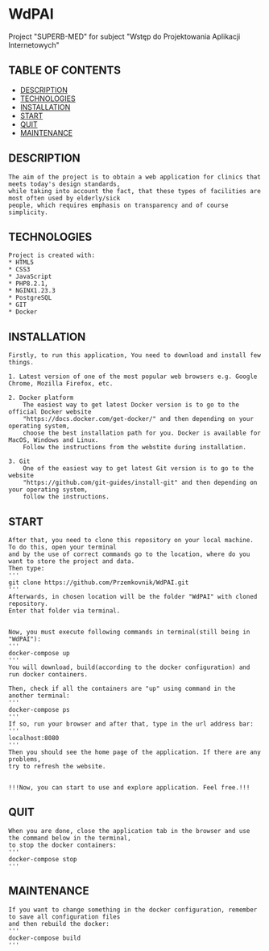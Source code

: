 # WdPAI
Project "SUPERB-MED" for subject "Wstęp do Projektowania Aplikacji Internetowych"


## TABLE OF CONTENTS

* [DESCRIPTION](#description)
* [TECHNOLOGIES](#technologies)
* [INSTALLATION](#installation)
* [START](#start)
* [QUIT](#quit)
* [MAINTENANCE](#maintenance)



## DESCRIPTION

    The aim of the project is to obtain a web application for clinics that meets today's design standards, 
    while taking into account the fact, that these types of facilities are most often used by elderly/sick
    people, which requires emphasis on transparency and of course simplicity.



## TECHNOLOGIES

    Project is created with:
    * HTML5
    * CSS3
    * JavaScript
    * PHP8.2.1,
    * NGINX1.23.3
    * PostgreSQL
    * GIT
    * Docker



## INSTALLATION


    Firstly, to run this application, You need to download and install few things.

    1. Latest version of one of the most popular web browsers e.g. Google Chrome, Mozilla Firefox, etc.

    2. Docker platform
        The easiest way to get latest Docker version is to go to the official Docker website 
        "https://docs.docker.com/get-docker/" and then depending on your operating system, 
        choose the best installation path for you. Docker is available for MacOS, Windows and Linux. 
        Follow the instructions from the webstite during installation.
    
    3. Git 
        One of the easiest way to get latest Git version is to go to the website 
        "https://github.com/git-guides/install-git" and then depending on your operating system, 
        follow the instructions.

## START

    After that, you need to clone this repository on your local machine. To do this, open your terminal 
    and by the use of correct commands go to the location, where do you want to store the project and data. 
    Then type:
    '''
    git clone https://github.com/Przemkovnik/WdPAI.git
    '''
    Afterwards, in chosen location will be the folder "WdPAI" with cloned repository. 
    Enter that folder via terminal.

        
    Now, you must execute following commands in terminal(still being in "WdPAI"): 
    '''
    docker-compose up
    ''' 
    You will download, build(according to the docker configuration) and run docker containers.

    Then, check if all the containers are "up" using command in the another terminal:
    '''
    docker-compose ps
    '''    
    If so, run your browser and after that, type in the url address bar:
    '''
    localhost:8080
    '''
    Then you should see the home page of the application. If there are any problems, 
    try to refresh the website.

    
    !!!Now, you can start to use and explore application. Feel free.!!!

## QUIT

    When you are done, close the application tab in the browser and use the command below in the terminal, 
    to stop the docker containers:
    '''
    docker-compose stop
    '''

## MAINTENANCE

    If you want to change something in the docker configuration, remember to save all configuration files 
    and then rebuild the docker:
    '''
    docker-compose build
    '''